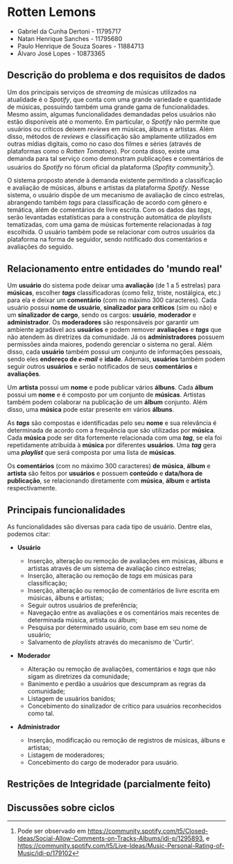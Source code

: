 # Rotten Lemons

- Gabriel da Cunha Dertoni       - 11795717
- Natan Henrique Sanches         - 11795680
- Paulo Henrique de Souza Soares - 11884713
- Álvaro José Lopes              - 10873365

## Descrição do problema e dos requisitos de dados

Um dos principais serviços de *streaming* de músicas utilizados na
atualidade é o *Spotify*, que conta com uma grande variedade e
quantidade de músicas, possuindo também uma grande gama de
funcionalidades. Mesmo assim, algumas funcionalidades demandadas pelos
usuários não estão disponíveis até o momento. Em particular, o *Spotify*
não permite que usuários ou críticos deixem *reviews* em músicas, álbuns
e artistas. Além disso, métodos de *reviews* e classificação são
amplamente utilizados em outras mídias digitais, como no caso dos filmes
e séries (através de plataformas como o *Rotten Tomatoes*). Por conta
disso, existe uma demanda para tal serviço como demonstram publicações e
comentários de usuários do *Spotify* no fórum oficial da plataforma
(*Spofity community*[^1]).

O sistema proposto atende à demanda existente permitindo a classificação
e avaliação de músicas, álbuns e artistas da plataforma *Spotify*. Nesse
sistema, o usuário dispõe de um mecanismo de avaliação de cinco
estrelas, abrangendo também *tags* para classificação de acordo com
gênero e temática, além de comentários de livre escrita. Com os dados
das *tags*, serão levantadas estatísticas para a construção automática
de *playlists* tematizadas, com uma gama de músicas fortemente
relacionadas à *tag* escolhida. O usuário também pode se relacionar com
outros usuários da plataforma na forma de seguidor, sendo notificado dos
comentários e avaliações do seguido.

## Relacionamento entre entidades do 'mundo real'

Um **usuário** do sistema pode deixar uma **avaliação** (de 1 a 5
estrelas) para **músicas**, escolher ***tags*** classificadoras (como
feliz, triste, nostálgica, etc.) para ela e deixar um **comentário**
(com no máximo 300 caracteres). Cada usuário possui **nome de usuário**,
**sinalizador para críticos** (sim ou não) e um **sinalizador de
cargo**, sendo os cargos: **usuário**, **moderador** e
**administrador**. Os **moderadores** são responsáveis por garantir um
ambiente agradável aos **usuários** e podem remover **avaliações** e
***tags*** que não atendem às diretrizes da comunidade. Já os
**administradores** possuem permissões ainda maiores, podendo gerenciar
o sistema no geral. Além disso, cada **usuário** também possui um
conjunto de informações pessoais, sendo eles **endereço de *e-mail*** e
**idade**. Ademais, **usuários** também podem seguir outros **usuários**
e serão notificados de seus **comentários** e **avaliações**.

Um **artista** possui um **nome** e pode publicar vários **álbuns**.
Cada **álbum** possui um **nome** e é composto por um conjunto de
**músicas**. Artistas também podem colaborar na publicação de um
**álbum** conjunto. Além disso, uma **música** pode estar presente em
vários **álbuns**.

As ***tags*** são compostas e identificadas pelo seu **nome** e sua
relevância é determinada de acordo com a frequência que são utilizadas
por **música**. Cada **música** pode ser dita fortemente relacionada com
uma ***tag***, se ela foi repetidamente atribuída à **música** por
diferentes **usuários**. Uma ***tag*** gera uma ***playlist*** que será
composta por uma lista de **músicas**.

Os **comentários** (com no máximo 300 caracteres) **de** **música**,
**álbum** e **artista** são feitos por **usuários** e possuem
**conteúdo** e **data/hora de publicação**, se relacionando diretamente
com **música**, **álbum** e **artista** respectivamente.

## Principais funcionalidades

As funcionalidades são diversas para cada tipo de usuário. Dentre elas,
podemos citar:

-   **Usuário**
    -   Inserção, alteração ou remoção de avaliações em músicas, álbuns
        e artistas através de um sistema de avaliação cinco estrelas;
    -   Inserção, alteração ou remoção de *tags* em músicas para
        classificação;
    -   Inserção, alteração ou remoção de comentários de livre escrita
        em músicas, álbuns e artistas;
    -   Seguir outros usuários de preferência;
    -   Navegação entre as avaliações e os comentários mais recentes de
        determinada música, artista ou álbum;
    -   Pesquisa por determinado usuário, com base em seu nome de
        usuário;
    -   Salvamento de *playlists* através do mecanismo de 'Curtir'.

-   **Moderador**
    -   Alteração ou remoção de avaliações, comentários e *tags* que não
        sigam as diretrizes da comunidade;
    -   Banimento e perdão a usuários que descumpram as regras da
        comunidade;
    -   Listagem de usuários banidos;
    -   Concebimento do sinalizador de crítico para usuários
        reconhecidos como tal.

-   **Administrador**
    -   Inserção, modificação ou remoção de registros de músicas, álbuns
        e artistas;
    -   Listagem de moderadores;
    -   Concebimento do cargo de moderador para usuário.

## Restrições de Integridade (parcialmente feito)

## Discussões sobre ciclos

[^1]: Pode ser observado em
    <https://community.spotify.com/t5/Closed-Ideas/Social-Allow-Comments-on-Tracks-Albums/idi-p/1295893.>
    e
    <https://community.spotify.com/t5/Live-Ideas/Music-Personal-Rating-of-Music/idi-p/179102>
